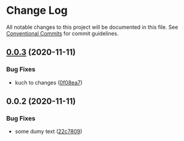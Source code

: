 # Change Log

All notable changes to this project will be documented in this file.
See [Conventional Commits](https://conventionalcommits.org) for commit guidelines.

## [0.0.3](https://github.com/AbhishekSenSharma/semver-libs/compare/button@0.0.2...button@0.0.3) (2020-11-11)


### Bug Fixes

* kuch to changes ([0f08ea7](https://github.com/AbhishekSenSharma/semver-libs/commit/0f08ea7c560dc58dff41ec703a4ea0d3c34fb315))





## 0.0.2 (2020-11-11)


### Bug Fixes

* some dumy text ([22c7809](https://github.com/AbhishekSenSharma/semver-libs/commit/22c7809dd3ea14ccf6d41883adc859d26e24f08b))
